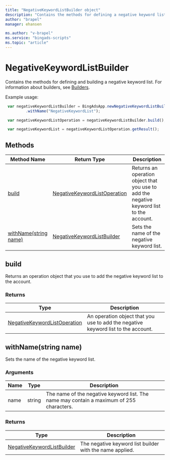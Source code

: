 ```yaml
---
title: "NegativeKeywordListBuilder object"
description: "Contains the methods for defining a negative keyword list."
author: "brapel"
manager: ehansen

ms.author: "v-brapel"
ms.service: "bingads-scripts"
ms.topic: "article"
---
```


# NegativeKeywordListBuilder

Contains the methods for defining and building a negative keyword list. For information about builders, see [Builders](../concepts/builders.md).

Example usage:
```javascript
 var negativeKeywordListBuilder = BingAdsApp.newNegativeKeywordListBuilder()
         .withName("NegativeKeywordList");

 var negativeKeywordListOperation = negativeKeywordListBuilder.build();

 var negativeKeywordList = negativeKeywordListOperation.getResult();
```


## Methods
|Method Name|Return Type|Description|
|-|-|-
[build](#build)|[NegativeKeywordListOperation](./NegativeKeywordListOperation.md)|Returns an operation object that you use to add the negative keyword list to the account.
[withName(string name)](#withname~string-name~)|[NegativeKeywordListBuilder](./NegativeKeywordListBuilder.md)|Sets the name of the negative keyword list.

## <a name="build"></a>build
Returns an operation object that you use to add the negative keyword list to the account.

### Returns
|Type|Description|
|-|-
[NegativeKeywordListOperation](./NegativeKeywordListOperation.md)|An operation object that you use to add the negative keyword list to the account.

## <a name="withname~string-name~"></a>withName(string name)
Sets the name of the negative keyword list.

### Arguments
|Name|Type|Description|
|-|-|-
name|string|The name of the negative keyword list. The name may contain a maximum of 255 characters.

### Returns
|Type|Description|
|-|-
[NegativeKeywordListBuilder](./NegativeKeywordListBuilder.md)|The negative keyword list builder with the name applied.

